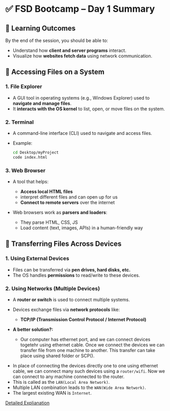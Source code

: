 # ✅ **FSD Bootcamp – Day 1 Summary**

## 🎯 **Learning Outcomes**

By the end of the session, you should be able to:
* Understand how **client and server programs** interact.
* Visualize how **websites fetch data** using network communication.


## 📂 **Accessing Files on a System**

### 1. **File Explorer**

* A GUI tool in operating systems (e.g., Windows Explorer) used to **navigate and manage files**.
* It **interacts with the OS kernel** to list, open, or move files on the system.

### 2. **Terminal**

* A command-line interface (CLI) used to navigate and access files.
* Example:

  ```bash
  cd Desktop/myProject  
  code index.html
  ```

### 3. **Web Browser**

* A tool that helps:
  * **Access local HTML files**
  * interpret different files and can open up for us
  * **Connect to remote servers** over the internet

* Web browsers work as **parsers and loaders**:
  * They parse HTML, CSS, JS
  * Load content (text, images, APIs) in a human-friendly way

## 🔁 **Transferring Files Across Devices**

### 1. **Using External Devices**
* Files can be transferred via **pen drives, hard disks, etc.**
* The OS handles **permissions** to read/write to these devices.

### 2. **Using Networks (Multiple Devices)**
* A **router or switch** is used to connect multiple systems.
* Devices exchange files via **network protocols** like:

  * **TCP/IP (Transmission Control Protocol / Internet Protocol)**

* **A better solution?:**
  - Our computer has ethernet port, and we can connect devices togetehr using ethernet cable. Once we connect the devices we can transfer file from one machine to another. This transfer can take place using shared folder or SCP().
- In place of connecting the devices directly one to one using ethernet cable, we can connect many such devices using a `router/wifi`. Now we can connect to any machine connected to the router.
- This is called as the `LAN(Local Area Network)`.
- Multiple LAN combination leads to the `WAN(Wide Area Network)`.
- The largest existing WAN is `Internet`. 

[Detailed Explianation](https://github.com/alokg-812/Full-Stack-Development/blob/main/FSDBootcamp/Day1/client-server-network.md)






